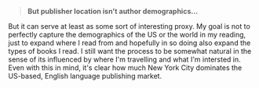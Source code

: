 > __But publisher location isn't author demographics...__

But it can serve at least as some sort of interesting proxy. My goal is not to perfectly
capture the demographics of the US or the world in my reading, just to expand where I read
from and hopefully in so doing also expand the types of books I read. 
I still want the process to be somewhat natural in the sense of its influenced by where 
I'm travelling and what I'm intersted in. Even with this in mind, it's clear how much
New York City dominates the US-based, English language publishing market.
